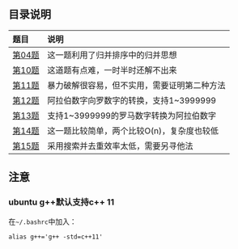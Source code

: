 ## 目录说明

| 题目          | 说明  |
| :------------ | :-----------------            |
| [第04题](/004.Median-Of-Two-Sorted-Arrays)    | 这一题利用了归并排序中的归并思想 |
| [第10题](/010.Regular-Expression-Matching)    | 这道题有点难，一时半时还解不出来 |
| [第11题](/011.Container-With-Most-Water)      | 暴力破解很容易，但不实用，需要证明第二种方法 |
| [第12题](/012.Integer-To-Roman)               | 阿拉伯数字向罗数字的转换，支持1~3999999 |
| [第13题](/013.Roman-To-Integer)               | 支持1~3999999的罗马数字转换为阿拉伯数字 |
| [第14题](/014.Longest-Common-Prefix)          | 这一题比较简单，两个比较O(n)，复杂度也较低 |
| [第15题](/015.3Sum)                           | 采用搜索并去重效率太低，需要另寻他法 |


## 注意

### ubuntu g++默认支持c++ 11

在`~/.bashrc`中加入：

    alias g++='g++ -std=c++11'
